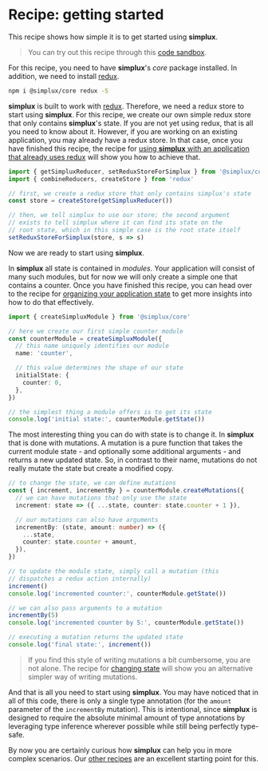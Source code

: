 # Recipe: getting started

This recipe shows how simple it is to get started using **simplux**.

> You can try out this recipe through this [code sandbox](https://codesandbox.io/s/github/MrWolfZ/simplux/tree/master/recipes/basics/getting-started).

For this recipe, you need to have **simplux**'s _core_ package installed. In addition, we need to install [redux](https://redux.js.org/).

```sh
npm i @simplux/core redux -S
```

**simplux** is built to work with [redux](https://redux.js.org/). Therefore, we need a redux store to start using **simplux**. For this recipe, we create our own simple redux store that only contains **simplux**'s state. If you are not yet using redux, that is all you need to know about it. However, if you are working on an existing application, you may already have a redux store. In that case, once you have finished this recipe, the recipe for [using **simplux** with an application that already uses redux](../using-simplux-with-application-already-using-redux#readme) will show you how to achieve that.

```ts
import { getSimpluxReducer, setReduxStoreForSimplux } from '@simplux/core'
import { combineReducers, createStore } from 'redux'

// first, we create a redux store that only contains simplux's state
const store = createStore(getSimpluxReducer())

// then, we tell simplux to use our store; the second argument
// exists to tell simplux where it can find its state on the
// root state, which in this simple case is the root state itself
setReduxStoreForSimplux(store, s => s)
```

Now we are ready to start using **simplux**.

In **simplux** all state is contained in _modules_. Your application will consist of many such modules, but for now we will only create a simple one that contains a counter. Once you have finished this recipe, you can head over to the recipe for [organizing your application state](../organizing-my-application-state#readme) to get more insights into how to do that effectively.

```ts
import { createSimpluxModule } from '@simplux/core'

// here we create our first simple counter module
const counterModule = createSimpluxModule({
  // this name uniquely identifies our module
  name: 'counter',

  // this value determines the shape of our state
  initialState: {
    counter: 0,
  },
})

// the simplest thing a module offers is to get its state
console.log('initial state:', counterModule.getState())
```

The most interesting thing you can do with state is to change it. In **simplux** that is done with mutations. A mutation is a pure function that takes the current module state - and optionally some additional arguments - and returns a new updated state. So, in contrast to their name, mutations do not really mutate the state but create a modified copy.

```ts
// to change the state, we can define mutations
const { increment, incrementBy } = counterModule.createMutations({
  // we can have mutations that only use the state
  increment: state => ({ ...state, counter: state.counter + 1 }),

  // our mutations can also have arguments
  incrementBy: (state, amount: number) => ({
    ...state,
    counter: state.counter + amount,
  }),
})

// to update the module state, simply call a mutation (this
// dispatches a redux action internally)
increment()
console.log('incremented counter:', counterModule.getState())

// we can also pass arguments to a mutation
incrementBy(5)
console.log('incremented counter by 5:', counterModule.getState())

// executing a mutation returns the updated state
console.log('final state:', increment())
```

> If you find this style of writing mutations a bit cumbersome, you are not alone. The recipe for [changing state](../changing-state#readme) will show you an alternative simpler way of writing mutations.

And that is all you need to start using **simplux**. You may have noticed that in all of this code, there is only a single type annotation (for the `amount` parameter of the `incrementBy` mutation). This is intentional, since **simplux** is designed to require the absolute minimal amount of type annotations by leveraging type inference wherever possible while still being perfectly type-safe.

By now you are certainly curious how **simplux** can help you in more complex scenarios. Our [other recipes](../../../../..#recipes) are an excellent starting point for this.
